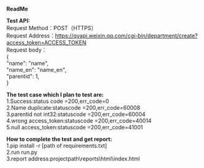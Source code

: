 **ReadMe**

**Test API:**  
Request Method：POST（HTTPS）  
Request Address：https://qyapi.weixin.qq.com/cgi-bin/department/create?access_token=ACCESS_TOKEN  
Request body：  
{   
   "name": "name",  
   "name_en": "name_en",   
   "parentid": 1,  
}  

**The test case which I plan to test are:**  
1.Success:status code =200,err_code=0  
2.Name duplicate:statuscode =200,err_code=60008  
3.parentid not int32:statuscode =200,err_code=60004  
4.wrong access_token:statuscode =200,err_code=40014  
5.null access_token:statuscode =200,err_code=41001  

**How to complete the test and get report:**  
1.pip install -r [path of requirements.txt]  
2.run run.py  
3.report address:projectpath\reports\html\index.html  
